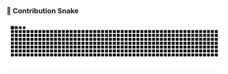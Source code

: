 ### 🐍 Contribution Snake

![GitHub Snake Animation](https://raw.githubusercontent.com/lkendi/lkendi/output/github-contribution-grid-snake.svg)
